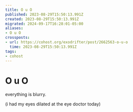 ```yaml
---
title: O u O
published: 2023-08-29T15:50:13.991Z
created: 2023-08-29T15:50:13.991Z
migrated: 2024-09-17T16:28:01-05:00
aliases:
- O u O
crossposts:
- url: https://cohost.org/exodrifter/post/2662563-o-u-o
  time: 2023-08-29T15:50:13.991Z
tags:
- cohost
---
```


# O u O

everything is blurry.

(i had my eyes dilated at the eye doctor today)

